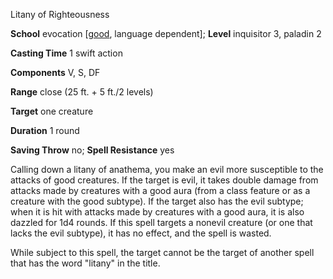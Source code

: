 Litany of Righteousness

**School** evocation [[good](monsters/creatureTypes#_good-subtype), language dependent]; **Level** inquisitor 3, paladin 2

**Casting Time** 1 swift action

**Components** V, S, DF

**Range** close (25 ft. + 5 ft./2 levels)

**Target** one creature

**Duration** 1 round

**Saving Throw** no; **Spell Resistance** yes

Calling down a litany of anathema, you make an evil more susceptible to the attacks of good creatures. If the target is evil, it takes double damage from attacks made by creatures with a good aura (from a class feature or as a creature with the good subtype). If the target also has the evil subtype; when it is hit with attacks made by creatures with a good aura, it is also dazzled for 1d4 rounds. If this spell targets a nonevil creature (or one that lacks the evil subtype), it has no effect, and the spell is wasted.

While subject to this spell, the target cannot be the target of another spell that has the word "litany" in the title.

